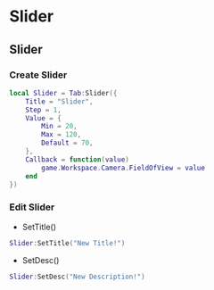 # Slider

## Slider
### Create Slider
```lua
local Slider = Tab:Slider({
    Title = "Slider",
    Step = 1,
    Value = {
        Min = 20,
        Max = 120,
        Default = 70,
    },
    Callback = function(value)
        game.Workspace.Camera.FieldOfView = value
    end
})
```

### Edit Slider
- SetTitle()
```lua
Slider:SetTitle("New Title!")
```
- SetDesc()
```lua
Slider:SetDesc("New Description!")
```
